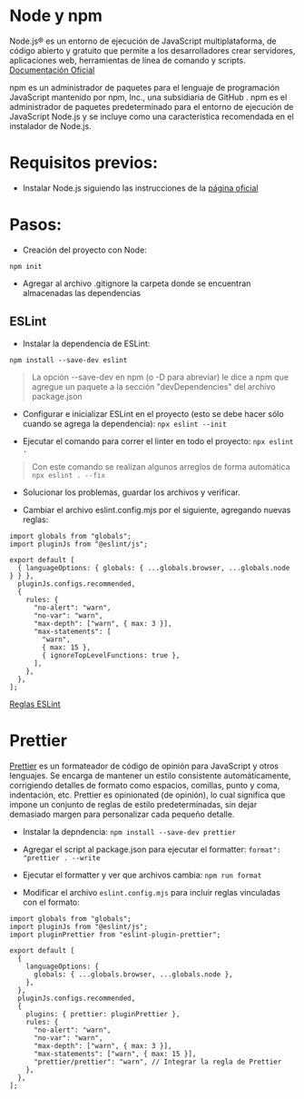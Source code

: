 # Node y npm

Node.js® es un entorno de ejecución de JavaScript multiplataforma, de código abierto y gratuito que permite a los desarrolladores crear servidores, aplicaciones web, herramientas de línea de comando y scripts. [Documentación Oficial](https://nodejs.org/es)

npm es un administrador de paquetes para el lenguaje de programación JavaScript mantenido por npm, Inc., una subsidiaria de GitHub . npm es el administrador de paquetes predeterminado para el entorno de ejecución de JavaScript Node.js y se incluye como una característica recomendada en el instalador de Node.js.

# Requisitos previos:
- Instalar Node.js siguiendo las instrucciones de la [página oficial](https://nodejs.org/es/download)

# Pasos:

- Creación del proyecto con Node:

`npm init` 

- Agregar al archivo .gitignore la carpeta donde se encuentran almacenadas las dependencias

## ESLint

- Instalar la dependencia de ESLint:

`npm install --save-dev eslint`

> La opción --save-dev en npm (o -D para abreviar) le dice a npm que agregue un paquete a la sección "devDependencies" del archivo package.json

- Configurar e inicializar ESLint en el proyecto (esto se debe hacer sólo cuando se agrega la dependencia):
`npx eslint --init`

- Ejecutar el comando para correr el linter en todo el proyecto:
`npx eslint .`
> Con este comando se realizan algunos arreglos de forma automática `npx eslint . --fix`

- Solucionar los problemas, guardar los archivos y verificar.

- Cambiar el archivo eslint.config.mjs por el siguiente, agregando nuevas reglas:
```
import globals from "globals";
import pluginJs from "@eslint/js";

export default [
  { languageOptions: { globals: { ...globals.browser, ...globals.node } } },
  pluginJs.configs.recommended,
  {
    rules: {
      "no-alert": "warn",
      "no-var": "warn",
      "max-depth": ["warn", { max: 3 }],
      "max-statements": [
        "warn",
        { max: 15 },
        { ignoreTopLevelFunctions: true },
      ],
    },
  },
];

```

[Reglas ESLint](https://eslint.org/docs/latest/rules/)

# Prettier
[Prettier](https://prettier.io/) es un formateador de código de opinión para JavaScript y otros lenguajes. Se encarga de mantener un estilo consistente automáticamente, corrigiendo detalles de formato como espacios, comillas, punto y coma, indentación, etc.
Prettier es opinionated (de opinión), lo cual significa que impone un conjunto de reglas de estilo predeterminadas, sin dejar demasiado margen para personalizar cada pequeño detalle.

- Instalar la depndencia:
`npm install --save-dev prettier`

- Agregar el script al package.json para ejecutar el formatter:
`format": "prettier . --write`

- Ejecutar el formatter y ver que archivos cambia:
`npm run format`

- Modificar el archivo `eslint.config.mjs` para incluir reglas vinculadas con el formato:

```
import globals from "globals";
import pluginJs from "@eslint/js";
import pluginPrettier from "eslint-plugin-prettier";

export default [
  {
    languageOptions: {
      globals: { ...globals.browser, ...globals.node },
    },
  },
  pluginJs.configs.recommended,
  {
    plugins: { prettier: pluginPrettier },
    rules: {
      "no-alert": "warn",
      "no-var": "warn",
      "max-depth": ["warn", { max: 3 }],
      "max-statements": ["warn", { max: 15 }],
      "prettier/prettier": "warn", // Integrar la regla de Prettier
    },
  },
];
```